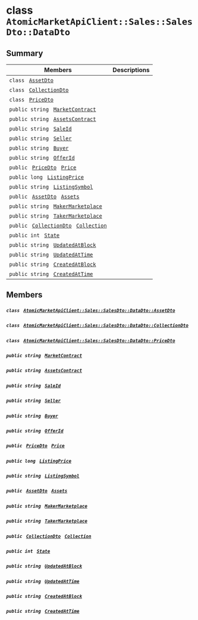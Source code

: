 # class `AtomicMarketApiClient::Sales::SalesDto::DataDto` 

## Summary

 Members                                | Descriptions                                
----------------------------------------|---------------------------------------------
`class ` [`AssetDto`](.github/workflows/documentation/md/AtomicMarketApiClient--Sales--SalesDto--DataDto--AssetDto.md#class_atomic_market_api_client_1_1_sales_1_1_sales_dto_1_1_data_dto_1_1_asset_dto)        | 
`class ` [`CollectionDto`](.github/workflows/documentation/md/AtomicMarketApiClient--Sales--SalesDto--DataDto--CollectionDto.md#class_atomic_market_api_client_1_1_sales_1_1_sales_dto_1_1_data_dto_1_1_collection_dto)        | 
`class ` [`PriceDto`](.github/workflows/documentation/md/AtomicMarketApiClient--Sales--SalesDto--DataDto--PriceDto.md#class_atomic_market_api_client_1_1_sales_1_1_sales_dto_1_1_data_dto_1_1_price_dto)        | 
`public string ` [`MarketContract`](#class_atomic_market_api_client_1_1_sales_1_1_sales_dto_1_1_data_dto_1a20de5c38363f0c6bf6b151e6ae648f99) | 
`public string ` [`AssetsContract`](#class_atomic_market_api_client_1_1_sales_1_1_sales_dto_1_1_data_dto_1a4bccc9f554dbf86212f9cd2fa46d0752) | 
`public string ` [`SaleId`](#class_atomic_market_api_client_1_1_sales_1_1_sales_dto_1_1_data_dto_1a239b73cb4b557129fb890e1e584808f0) | 
`public string ` [`Seller`](#class_atomic_market_api_client_1_1_sales_1_1_sales_dto_1_1_data_dto_1aa5502032d18fb2afb35ca3560819275b) | 
`public string ` [`Buyer`](#class_atomic_market_api_client_1_1_sales_1_1_sales_dto_1_1_data_dto_1a98a10502a99e30c08ee132cbdc9b1955) | 
`public string ` [`OfferId`](#class_atomic_market_api_client_1_1_sales_1_1_sales_dto_1_1_data_dto_1a176ccbd661a78c99444e637ed0af4c6e) | 
`public ` [`PriceDto`](.github/workflows/documentation/md/AtomicMarketApiClient--Sales--SalesDto--DataDto--PriceDto.md#class_atomic_market_api_client_1_1_sales_1_1_sales_dto_1_1_data_dto_1_1_price_dto)` ` [`Price`](#class_atomic_market_api_client_1_1_sales_1_1_sales_dto_1_1_data_dto_1aad692b76a67e3bf06c311cef195337a8) | 
`public long ` [`ListingPrice`](#class_atomic_market_api_client_1_1_sales_1_1_sales_dto_1_1_data_dto_1a4089b67f9c6f7ddb8c671f07cba56fbc) | 
`public string ` [`ListingSymbol`](#class_atomic_market_api_client_1_1_sales_1_1_sales_dto_1_1_data_dto_1a2ab8232a6a9dcb4f37cfad099aa2bebf) | 
`public ` [`AssetDto`](.github/workflows/documentation/md/AtomicMarketApiClient--Sales--SalesDto--DataDto--AssetDto.md#class_atomic_market_api_client_1_1_sales_1_1_sales_dto_1_1_data_dto_1_1_asset_dto)` ` [`Assets`](#class_atomic_market_api_client_1_1_sales_1_1_sales_dto_1_1_data_dto_1af4eeb79abe4abf6489007349e93616f9) | 
`public string ` [`MakerMarketplace`](#class_atomic_market_api_client_1_1_sales_1_1_sales_dto_1_1_data_dto_1ac56762821342790d851bc50b189c6309) | 
`public string ` [`TakerMarketplace`](#class_atomic_market_api_client_1_1_sales_1_1_sales_dto_1_1_data_dto_1a8355908769f0cee72777ce35e7e8b9c0) | 
`public ` [`CollectionDto`](.github/workflows/documentation/md/AtomicMarketApiClient--Sales--SalesDto--DataDto--CollectionDto.md#class_atomic_market_api_client_1_1_sales_1_1_sales_dto_1_1_data_dto_1_1_collection_dto)` ` [`Collection`](#class_atomic_market_api_client_1_1_sales_1_1_sales_dto_1_1_data_dto_1ac6d9b0c1cef1d8ad020fa9b6fc1c3319) | 
`public int ` [`State`](#class_atomic_market_api_client_1_1_sales_1_1_sales_dto_1_1_data_dto_1a18de412e641d6e3d45d7a829923a29c3) | 
`public string ` [`UpdatedAtBlock`](#class_atomic_market_api_client_1_1_sales_1_1_sales_dto_1_1_data_dto_1a6bb57b5afa05403c9d9c39296178c9ef) | 
`public string ` [`UpdatedAtTime`](#class_atomic_market_api_client_1_1_sales_1_1_sales_dto_1_1_data_dto_1a72262f869452135882a475b6636de902) | 
`public string ` [`CreatedAtBlock`](#class_atomic_market_api_client_1_1_sales_1_1_sales_dto_1_1_data_dto_1a022adc431e5845376e250208a999e12d) | 
`public string ` [`CreatedAtTime`](#class_atomic_market_api_client_1_1_sales_1_1_sales_dto_1_1_data_dto_1a4cb9b4aaa1372df6dc2bb7d8f4916403) | 

## Members

##### `class ` [`AtomicMarketApiClient::Sales::SalesDto::DataDto::AssetDto`](.github/workflows/documentation/md/AtomicMarketApiClient--Sales--SalesDto--DataDto--AssetDto.md#class_atomic_market_api_client_1_1_sales_1_1_sales_dto_1_1_data_dto_1_1_asset_dto) 

##### `class ` [`AtomicMarketApiClient::Sales::SalesDto::DataDto::CollectionDto`](.github/workflows/documentation/md/AtomicMarketApiClient--Sales--SalesDto--DataDto--CollectionDto.md#class_atomic_market_api_client_1_1_sales_1_1_sales_dto_1_1_data_dto_1_1_collection_dto) 

##### `class ` [`AtomicMarketApiClient::Sales::SalesDto::DataDto::PriceDto`](.github/workflows/documentation/md/AtomicMarketApiClient--Sales--SalesDto--DataDto--PriceDto.md#class_atomic_market_api_client_1_1_sales_1_1_sales_dto_1_1_data_dto_1_1_price_dto) 

##### `public string ` [`MarketContract`](#class_atomic_market_api_client_1_1_sales_1_1_sales_dto_1_1_data_dto_1a20de5c38363f0c6bf6b151e6ae648f99) 

##### `public string ` [`AssetsContract`](#class_atomic_market_api_client_1_1_sales_1_1_sales_dto_1_1_data_dto_1a4bccc9f554dbf86212f9cd2fa46d0752) 

##### `public string ` [`SaleId`](#class_atomic_market_api_client_1_1_sales_1_1_sales_dto_1_1_data_dto_1a239b73cb4b557129fb890e1e584808f0) 

##### `public string ` [`Seller`](#class_atomic_market_api_client_1_1_sales_1_1_sales_dto_1_1_data_dto_1aa5502032d18fb2afb35ca3560819275b) 

##### `public string ` [`Buyer`](#class_atomic_market_api_client_1_1_sales_1_1_sales_dto_1_1_data_dto_1a98a10502a99e30c08ee132cbdc9b1955) 

##### `public string ` [`OfferId`](#class_atomic_market_api_client_1_1_sales_1_1_sales_dto_1_1_data_dto_1a176ccbd661a78c99444e637ed0af4c6e) 

##### `public ` [`PriceDto`](.github/workflows/documentation/md/AtomicMarketApiClient--Sales--SalesDto--DataDto--PriceDto.md#class_atomic_market_api_client_1_1_sales_1_1_sales_dto_1_1_data_dto_1_1_price_dto)` ` [`Price`](#class_atomic_market_api_client_1_1_sales_1_1_sales_dto_1_1_data_dto_1aad692b76a67e3bf06c311cef195337a8) 

##### `public long ` [`ListingPrice`](#class_atomic_market_api_client_1_1_sales_1_1_sales_dto_1_1_data_dto_1a4089b67f9c6f7ddb8c671f07cba56fbc) 

##### `public string ` [`ListingSymbol`](#class_atomic_market_api_client_1_1_sales_1_1_sales_dto_1_1_data_dto_1a2ab8232a6a9dcb4f37cfad099aa2bebf) 

##### `public ` [`AssetDto`](.github/workflows/documentation/md/AtomicMarketApiClient--Sales--SalesDto--DataDto--AssetDto.md#class_atomic_market_api_client_1_1_sales_1_1_sales_dto_1_1_data_dto_1_1_asset_dto)` ` [`Assets`](#class_atomic_market_api_client_1_1_sales_1_1_sales_dto_1_1_data_dto_1af4eeb79abe4abf6489007349e93616f9) 

##### `public string ` [`MakerMarketplace`](#class_atomic_market_api_client_1_1_sales_1_1_sales_dto_1_1_data_dto_1ac56762821342790d851bc50b189c6309) 

##### `public string ` [`TakerMarketplace`](#class_atomic_market_api_client_1_1_sales_1_1_sales_dto_1_1_data_dto_1a8355908769f0cee72777ce35e7e8b9c0) 

##### `public ` [`CollectionDto`](.github/workflows/documentation/md/AtomicMarketApiClient--Sales--SalesDto--DataDto--CollectionDto.md#class_atomic_market_api_client_1_1_sales_1_1_sales_dto_1_1_data_dto_1_1_collection_dto)` ` [`Collection`](#class_atomic_market_api_client_1_1_sales_1_1_sales_dto_1_1_data_dto_1ac6d9b0c1cef1d8ad020fa9b6fc1c3319) 

##### `public int ` [`State`](#class_atomic_market_api_client_1_1_sales_1_1_sales_dto_1_1_data_dto_1a18de412e641d6e3d45d7a829923a29c3) 

##### `public string ` [`UpdatedAtBlock`](#class_atomic_market_api_client_1_1_sales_1_1_sales_dto_1_1_data_dto_1a6bb57b5afa05403c9d9c39296178c9ef) 

##### `public string ` [`UpdatedAtTime`](#class_atomic_market_api_client_1_1_sales_1_1_sales_dto_1_1_data_dto_1a72262f869452135882a475b6636de902) 

##### `public string ` [`CreatedAtBlock`](#class_atomic_market_api_client_1_1_sales_1_1_sales_dto_1_1_data_dto_1a022adc431e5845376e250208a999e12d) 

##### `public string ` [`CreatedAtTime`](#class_atomic_market_api_client_1_1_sales_1_1_sales_dto_1_1_data_dto_1a4cb9b4aaa1372df6dc2bb7d8f4916403) 

